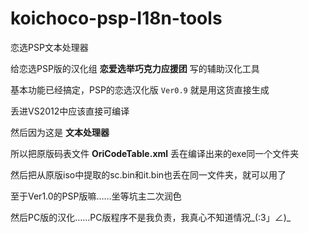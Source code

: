 koichoco-psp-I18n-tools
=======================

恋选PSP文本处理器

给恋选PSP版的汉化组 **恋爱选举巧克力应援团** 写的辅助汉化工具

基本功能已经搞定，PSP的恋选汉化版 ```Ver0.9``` 就是用这货直接生成

丢进VS2012中应该直接可编译


然后因为这是 **文本处理器**

所以把原版码表文件 **OriCodeTable.xml** 丢在编译出来的exe同一个文件夹

然后把从原版iso中提取的sc.bin和it.bin也丢在同一文件夹，就可以用了


至于Ver1.0的PSP版嘛……坐等坑主二次润色

然后PC版的汉化……PC版程序不是我负责，我真心不知道情况\_(:3」∠)\_
